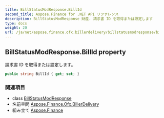 ```yaml
---
title: BillStatusModResponse.BillId
second_title: Aspose.Finance for .NET API リファレンス
description: BillStatusModResponse 財産. 請求書 ID を取得または設定します
type: docs
weight: 20
url: /ja/net/aspose.finance.ofx.billerdelivery/billstatusmodresponse/billid/
---
```

## BillStatusModResponse.BillId property

請求書 ID を取得または設定します。

```csharp
public string BillId { get; set; }
```

### 関連項目

* class [BillStatusModResponse](../)
* 名前空間 [Aspose.Finance.Ofx.BillerDelivery](../../billstatusmodresponse/)
* 組み立て [Aspose.Finance](../../../)


